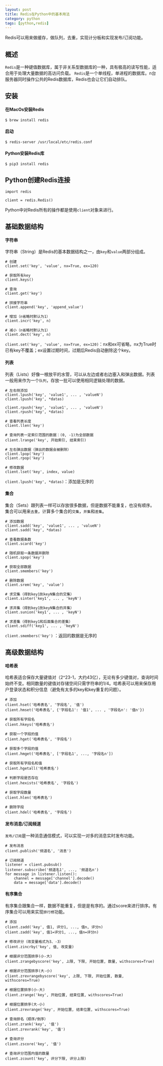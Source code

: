 ```yaml
---
layout: post
title: Redis在Python中的基本用法
category: python
tags: [python,redis]
---
```


Redis可以用来做缓存，做队列，去重，实现计分板和实现发布/订阅功能。

## 概述

`Redis`是一种键值数据库，属于非关系型数据库的一种，具有极高的读写性能，适合用于处理大量数据的高访问负载。
`Redis`是一个单线程，单进程的数据库。n台服务器同时操作公共的Redis数据库，Redis也会让它们自动排队。


## 安装
#### 在MacOs安装Redis
```
$ brew install redis
```

#### 启动
```
$ redis-server /usr/local/etc/redis.conf
```

#### Python安装Redis库
```
$ pip3 install redis
```


## Python创建Redis连接
```
import redis

client = redis.Redis()
```
Python中对Redis所有的操作都是使用`client`对象来进行。

## 基础数据结构
#### 字符串
字符串（String）是Redis的基本数据结构之一，由`key`和`value`两部分组成。
```
# 创建
client.set('key', 'value', nx=True, ex=120)

# 获取所有key
client.keys()

# 查询
client.get('key')

# 拼接字符串
client.append('key', 'append_value')

# 增加（n省略时默认为1）
client.incr('key', n)

# 减小（n省略时默认为1）
client.dect('key', n)

```
`client.set('key', 'value', nx=True, ex=120)`：nx和ex可省略，nx为True时已有key不覆盖；ex设置过期时间，过期后Redis自动删除这个key。

#### 列表
列表（Lists）好像一根放平的水管，可以从左边或者右边塞入和弹出数据。列表一般用来作为一个`队列`，存放一批可以使用相同逻辑处理的数据。
```
# 左右侧添加
client.lpush('key', 'value1', ... , 'valueN')
client.lpush('key', *datas)

client.rpush('key', 'value1', ... , 'valueN')
client.rpush('key', *datas)

# 查看列表长度
client.llen('key')

# 查询列表一定索引范围的数据：(0, -1)为全部数据
client.lrange('key', 开始索引, 结束索引)

# 左右弹出数据（弹出的数据会被删除）
client.lpop('key')
client.rpop('key')

# 修改数据
client.lset('key', index, value)
```

`client.lpush('key', *datas)`：添加是无序的


#### 集合
集合（Sets）跟列表一样可以存放很多数据，但是数据不能重复，也没有顺序。集合可以用来`去重`，计算多个集合的`交集`，`并集`和`差集`。
```
# 添加数据
client.sadd('key', 'value1', ... , 'valueN')
client.sadd('key', *datas)

# 查看数据条数
client.scard('key')

# 随机获取一条数据并删除
client.spop('key')

# 获取全部数据
client.smembers('key')

# 删除数据
client.srem('key', 'value')

# 求交集（得到key1到keyN集合的交集）
client.sinter('key1', ... , 'keyN')

# 求并集（得到key1到keyN集合的并集）
client.sunion('key1', ... , 'keyN')

# 求差集（得到key1和后面集合的差集）
client.sdiff('key1', ... , 'keyN')

```

`client.smembers('key')` ：返回的数据是无序的

## 高级数据结构

#### 哈希表
哈希表适合保存大量键值对（2^23-1，大约43亿），无论有多少键值对，查询时间始终不变。相同数量的键值对存储空间只需字符串的1/4。哈希表可以用来保存用户登录状态和积分信息（避免有太多的key和key重复的问题）。
```
# 添加
client.hset('哈希表名', '字段名', '值')
client.hmset('哈希表名', {'字段名1': '值1', ... , '字段名n': '值n'})

# 获取所有字段名
client.hkeys('哈希表名')

# 获取一个字段的值
client.hget('哈希表名', '字段名')

# 获取多个字段的值
client.hmget('哈希表名', ['字段名1', ..., '字段名n'])

# 获取所有字段名和值
client.hgetall('哈希表名')

# 判断字段是否存在
client.hexists('哈希表名', '字段名')

# 获取字段数量
client.hlen('哈希表名')

# 删除字段
client.hdel('哈希表名', '字段名')
```

#### 发布消息/订阅频道
`发布/订阅`是一种消息通信模式，可以实现一对多的消息实时发布功能。
```
# 发布消息
client.publish('频道名', '消息')

# 订阅频道
listener = client.pubsub()
listener.subscribe('频道名1', ..., '频道名n')
for message in listener.listen():
    channel = message['channel'].decode()
    data = message['data'].decode()

```

#### 有序集合
有序集合跟集合一样，数据不能重复，但是是有序的。通过score来进行排序。有序集合可以用来实现`排行榜`功能。
```
# 添加
client.zadd('key', 值1, 评分1, ..., 值n, 评分n)
client.zadd('key', 值1=评分1, ..., 值n=评分n)

# 修改评分（改变量格式为3、-3）
client.zincrby('key', 值, 改变量)

# 根据评分范围排序(小-大)
client.zrangebyscore('key', 上限, 下限, 开始位置, 数量, withscores=True)

# 根据评分范围排序(大-小)
client.zrevrangebyscore('key', 上限, 下限, 开始位置, 数量, withscores=True)

# 根据位置排序(小-大)
client.zrange('key', 开始位置, 结束位置, withscores=True)

# 根据位置排序(大-小)
client.zrevrange('key', 开始位置, 结束位置, withscores=True)

# 查询排名（顺序/倒序）
client.zrank('key', '值')
client.zrevrank('key', '值')

# 查询评分
client.zscore('key', '值')

# 查询评分范围内值的数量
client.zcount('key', 评分下限, 评分上限)

```




